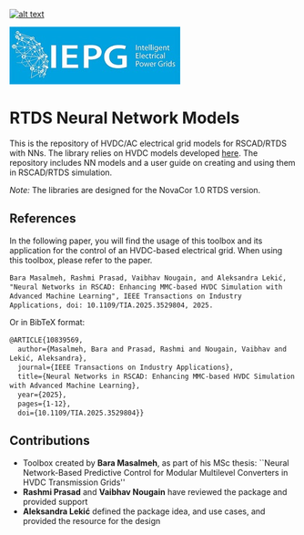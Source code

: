 [![alt text](https://zenodo.org/badge/777714745.svg)](https://doi.org/10.5281/zenodo.14742235) 

![alt text](IEPG_logo.jpg?raw=true)

# RTDS Neural Network Models

This is the repository of HVDC/AC electrical grid models for RSCAD/RTDS with NNs. The library relies on HVDC models developed [here](https://github.com/control-protection-grids-tudelft/HVDC-RTDS-models.git).
The repository includes NN models and a user guide on creating and using them in RSCAD/RTDS simulation. 

*Note:* The libraries are designed for the NovaCor 1.0 RTDS version. 

## References
In the following paper, you will find the usage of this toolbox and its application for the control of an HVDC-based electrical grid. When using this toolbox, please refer to the paper.
```
Bara Masalmeh, Rashmi Prasad, Vaibhav Nougain, and Aleksandra Lekić, "Neural Networks in RSCAD: Enhancing MMC-based HVDC Simulation with Advanced Machine Learning", IEEE Transactions on Industry Applications, doi: 10.1109/TIA.2025.3529804, 2025.
```
Or in BibTeX format:
```
@ARTICLE{10839569,
  author={Masalmeh, Bara and Prasad, Rashmi and Nougain, Vaibhav and Lekić, Aleksandra},
  journal={IEEE Transactions on Industry Applications}, 
  title={Neural Networks in RSCAD: Enhancing MMC-based HVDC Simulation with Advanced Machine Learning}, 
  year={2025},
  pages={1-12},
  doi={10.1109/TIA.2025.3529804}}
```

## Contributions
- Toolbox created by **Bara Masalmeh**, as part of his MSc thesis: ``Neural Network-Based Predictive Control for Modular Multilevel Converters in HVDC Transmission Grids''
- **Rashmi Prasad** and **Vaibhav Nougain** have reviewed the package and provided support
- **Aleksandra Lekić** defined the package idea, and use cases, and provided the resource for the design


